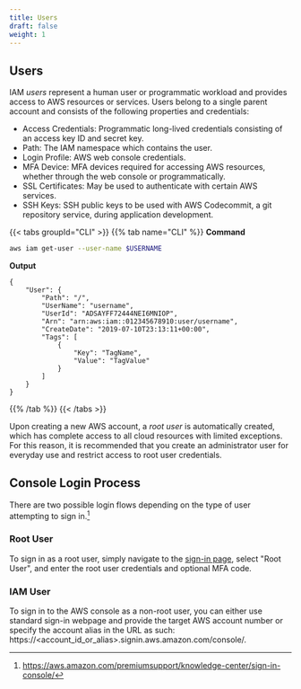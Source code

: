 ```yaml
---
title: Users
draft: false
weight: 1
---
```


## Users

IAM _users_ represent a human user or programmatic workload and provides access to AWS resources or services. Users belong to a single parent account and consists of the following properties and credentials:

- Access Credentials: Programmatic long-lived credentials consisting of an access key ID and secret key.
- Path: The IAM namespace which contains the user.
- Login Profile: AWS web console credentials.
- MFA Device: MFA devices required for accessing AWS resources, whether through the web console or programmatically.
- SSL Certificates: May be used to authenticate with certain AWS services.
- SSH Keys: SSH public keys to be used with AWS Codecommit, a git repository service, during application development.

{{< tabs groupId="CLI" >}}
{{% tab name="CLI" %}}
**Command**
```sh
aws iam get-user --user-name $USERNAME
```
**Output**
```
{
    "User": {
        "Path": "/",
        "UserName": "username",
        "UserId": "ADSAYFF72444NEI6MNIOP",
        "Arn": "arn:aws:iam::012345678910:user/username",
        "CreateDate": "2019-07-10T23:13:11+00:00",
        "Tags": [
            {
                "Key": "TagName",
                "Value": "TagValue"
            }
        ]
    }
}
```
{{% /tab %}}
{{< /tabs >}}

Upon creating a new AWS account, a _root user_ is automatically created, which has complete access to all cloud resources with limited exceptions. For this reason, it is recommended that you create an administrator user for everyday use and restrict access to root user credentials.

## Console Login Process

There are two possible login flows depending on the type of user attempting to sign in.[^1]

### Root User

To sign in as a root user, simply navigate to the [sign-in page](https://signin.aws.amazon.com/console), select "Root User", and enter the root user credentials and optional MFA code.

### IAM User

To sign in to the AWS console as a non-root user, you can either use standard sign-in webpage and provide the target AWS account number or specify the account alias in the URL as such: https://<account_id_or_alias>.signin.aws.amazon.com/console/.

<!-- ## Federated Access

It is considered best practice for organizations to manage user information through some corporate root directory, such as an IDP, and integrate this directory with AWS IAM. This makes centrally managing authorized users easier and make certain tasks such as offboarding much easier.

Some protocols that are supported:
- SAML2
- OIDC -->

<!-- ## Password Management

For instances where the password information is managed by AWS IAM, passwords can be managed via the IAM API, most readily by the CLI or web console.

```sh
# Check if login profile exists for target user
$ aws iam get-login-profile --user-name $IAM_USERNAME
# Create new login profile for target user
$ aws iam create-login-profile --user-name $IAM_USERNAME
# Update existing login profile of target user
$ aws iam update-login-profile --user-name $IAM_USERNAME
# Delete existing login profile of target user
$ aws iam delete-login-profile --user-name $IAM_USERNAME
``` -->

[^1]: https://aws.amazon.com/premiumsupport/knowledge-center/sign-in-console/